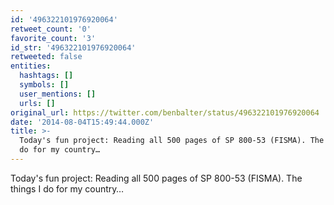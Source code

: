```yaml
---
id: '496322101976920064'
retweet_count: '0'
favorite_count: '3'
id_str: '496322101976920064'
retweeted: false
entities:
  hashtags: []
  symbols: []
  user_mentions: []
  urls: []
original_url: https://twitter.com/benbalter/status/496322101976920064
date: '2014-08-04T15:49:44.000Z'
title: >-
  Today's fun project: Reading all 500 pages of SP 800-53 (FISMA). The things I
  do for my country…
---
```


Today's fun project: Reading all 500 pages of SP 800-53 (FISMA). The things I do for my country…